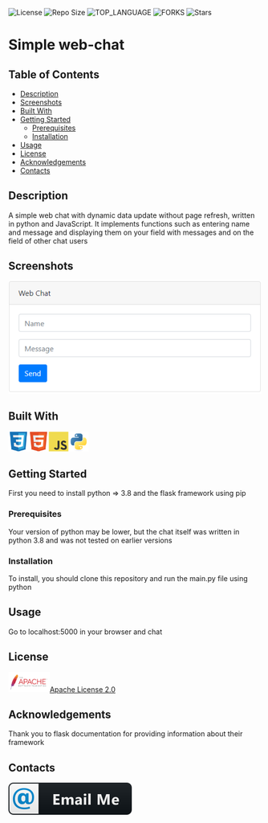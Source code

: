 ![License](https://img.shields.io/github/license/uShutka/Web-chat.svg?style=for-the-badge) ![Repo Size](https://img.shields.io/github/languages/code-size/uShutka/Web-chat.svg?style=for-the-badge) ![TOP_LANGUAGE](https://img.shields.io/github/languages/top/uShutka/Web-chat.svg?style=for-the-badge) ![FORKS](https://img.shields.io/github/forks/uShutka/Web-chat.svg?style=for-the-badge&social) ![Stars](https://img.shields.io/github/stars/uShutka/Web-chat.svg?style=for-the-badge)
    
# Simple web-chat

## Table of Contents

- [Description](#description)
- [Screenshots](#screenshots)
- [Built With](#built-with)
- [Getting Started](#getting-started)
  - [Prerequisites](#prerequisites)
  - [Installation](#installation)
- [Usage](#usage)
- [License](#license)
- [Acknowledgements](#acknowledgements)
- [Contacts](#contacts)

## Description

A simple web chat with dynamic data update without page refresh, written in python and JavaScript. It implements functions such as entering name and message and displaying them on your field with messages and on the field of other chat users

## Screenshots

<img src="https://github.com/uShutka/Web-chat/blob/main/example_imgs/f_img.png?raw=true" />

## Built With

<a href="https://developer.mozilla.org/en-US/docs/Web/CSS"><img src="https://raw.githubusercontent.com/devicons/devicon/master/icons/css3/css3-original.svg" height="40px" width="40px" /></a><a href="https://developer.mozilla.org/en-US/docs/Web/HTML"><img src="https://raw.githubusercontent.com/devicons/devicon/master/icons/html5/html5-original.svg" height="40px" width="40px" /></a><a href="https://developer.mozilla.org/en-US/docs/Web/JavaScript"><img src="https://raw.githubusercontent.com/devicons/devicon/master/icons/javascript/javascript-original.svg" height="40px" width="40px" /></a><a href="https://www.python.org/"><img src="https://raw.githubusercontent.com/devicons/devicon/master/icons/python/python-original.svg" height="40px" width="40px" /></a>

## Getting Started

First you need to install python => 3.8 and the flask framework using pip

### Prerequisites

Your version of python may be lower, but the chat itself was written in python 3.8 and was not tested on earlier versions

### Installation

To install, you should clone this repository and run the main.py file using python

## Usage

Go to localhost:5000 in your browser and chat


## License

<a href="https://choosealicense.com/licenses/apache-2.0/"><img src="https://raw.githubusercontent.com/johnturner4004/readme-generator/master/src/components/assets/images/apache.svg" height=40 />Apache License 2.0</a>

## Acknowledgements

Thank you to flask documentation for providing information about their framework

## Contacts
<a href="mailto:acosinov@bk.ru"><img src=https://raw.githubusercontent.com/johnturner4004/readme-generator/master/src/components/assets/images/email_me_button_icon_151852.svg /></a>
